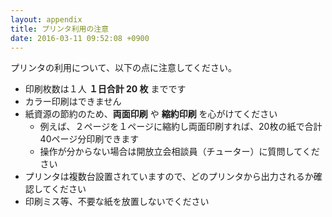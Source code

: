 ```yaml
---
layout: appendix
title: プリンタ利用の注意
date: 2016-03-11 09:52:08 +0900
---
```


プリンタの利用について、以下の点に注意してください。

- 印刷枚数は１人 **１日合計 20 枚** までです
- カラー印刷はできません
- 紙資源の節約のため、**両面印刷** や **縮約印刷** を心がけてください
    - 例えば、２ページを１ページに縮約し両面印刷すれば、20枚の紙で合計40ページ分印刷できます
    - 操作が分からない場合は開放立会相談員（チューター）に質問してください
- プリンタは複数台設置されていますので、どのプリンタから出力されるか確認してください
- 印刷ミス等、不要な紙を放置しないでください
